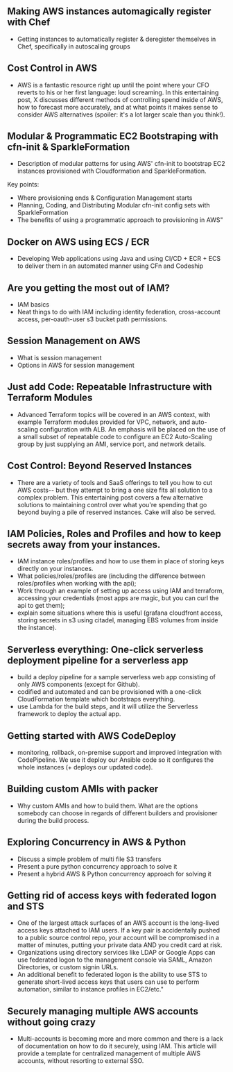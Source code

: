 ## Making AWS instances automagically register with Chef	
* Getting instances to automatically register & deregister themselves in Chef, specifically in autoscaling groups

## Cost Control in AWS	
* AWS is a fantastic resource right up until the point where your CFO reverts to his or her first language: loud screaming. In this entertaining post, X discusses different methods of controlling spend inside of AWS, how to forecast more accurately, and at what points it makes sense to consider AWS alternatives (spoiler: it's a lot larger scale than you think!). 

## Modular & Programmatic EC2 Bootstraping with cfn-init & SparkleFormation	

* Description of modular patterns for using AWS' cfn-init to bootstrap EC2 instances provisioned with Cloudformation and SparkleFormation. 

Key points: 
* Where provisioning ends & Configuration Management starts
* Planning, Coding, and Distributing Modular cfn-init config sets with SparkleFormation
* The benefits of using a programmatic approach to provisioning in AWS"

## Docker on AWS using ECS / ECR	
* Developing Web applications using Java and using CI/CD + ECR + ECS to deliver them in an automated manner using CFn and Codeship

## Are you getting the most out of IAM?	

* IAM basics
* Neat things to do with IAM including identity federation, cross-account access, per-oauth-user s3 bucket path permissions.

## Session Management on AWS	
* What is session management
* Options  in AWS for session management

## Just add Code: Repeatable Infrastructure with Terraform Modules	

* Advanced Terraform topics will be covered in an AWS context, with example Terraform modules provided for VPC, network, and auto-scaling configuration with ALB. An emphasis will be placed on the use of a small subset of repeatable code to configure an EC2 Auto-Scaling group by just supplying an AMI, service port, and network details.

## Cost Control: Beyond Reserved Instances	

* There are a variety of tools and SaaS offerings to tell you how to cut AWS costs-- but they attempt to bring a one size fits all solution to a complex problem. This entertaining post covers a few alternative solutions to maintaining control over what you're spending that go beyond buying a pile of reserved instances. Cake will also be served.

## IAM Policies, Roles and Profiles and how to keep secrets away from your instances.	

* IAM instance roles/profiles and how to use them in place of storing keys directly on your instances. 
* What policies/roles/profiles are (including the difference between roles/profiles when working with the api); 
* Work through an example of setting up access using IAM and terraform, accessing your credentials (most apps are magic, but you can curl the api to get them); 
* explain some situations where this is useful (grafana cloudfront access, storing secrets in s3 using citadel, managing EBS volumes from inside the instance).

## Serverless everything: One-click serverless deployment pipeline for a serverless app 	

* build a deploy pipeline for a sample serverless web app consisting of only AWS components (except for Github). 
* codified and automated and can be provisioned with a one-click CloudFormation template which bootstraps everything. 
* use Lambda for the build steps, and it will utilize the Serverless framework to deploy the actual app.

## Getting started with AWS CodeDeploy	

* monitoring, rollback, on-premise support and improved integration with CodePipeline. We use it deploy our Ansible code so it configures the whole instances (+ deploys our updated code).

## Building custom AMIs with packer	
* Why custom AMIs and how to build them. What are the options somebody can choose in regards of different builders and provisioner during the build process.

## Exploring Concurrency in AWS & Python	
* Discuss a simple problem of multi file S3 transfers 
* Present a pure python concurrency approach to solve it 
* Present a hybrid AWS & Python concurrency approach for solving it

## Getting rid of access keys with federated logon and STS	

* One of the largest attack surfaces of an AWS account is the long-lived access keys attached to IAM users. If a key pair is accidentally pushed to a public source control repo, your account will be compromised in a matter of minutes, putting your private data AND you credit card at risk. 
* Organizations using directory services like LDAP or Google Apps can use federated logon to the management console via SAML, Amazon Directories, or custom signin URLs. 
* An additional benefit to federated logon is the ability to use STS to generate short-lived access keys that users can use to perform automation, similar to instance profiles in EC2/etc."

## Securely managing multiple AWS accounts without going crazy	
* Multi-accounts is becoming more and more common and there is a lack of documentation on how to do it securely, using IAM. This article will provide a template for centralized management of multiple AWS accounts, without resorting to external SSO.